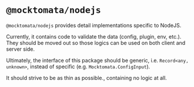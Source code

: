 # `@mocktomata/nodejs`

`@mocktomata/nodejs` provides detail implementations specific to NodeJS.

Currently, it contains code to validate the data (config, plugin, env, etc.).
They should be moved out so those logics can be used on both client and server side.

Ultimately, the interface of this package should be generic, i.e. `Record<any, unknown>`, instead of specific (e.g. `Mocktomata.ConfigInput`).

It should strive to be as thin as possible., containing no logic at all.
